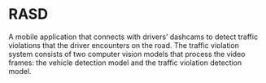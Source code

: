 # RASD
A mobile application that connects with drivers’ dashcams to detect traffic violations that the driver encounters on the road. The traffic violation system consists of two computer vision models that process the video frames: the vehicle detection model and the traffic violation detection model.
